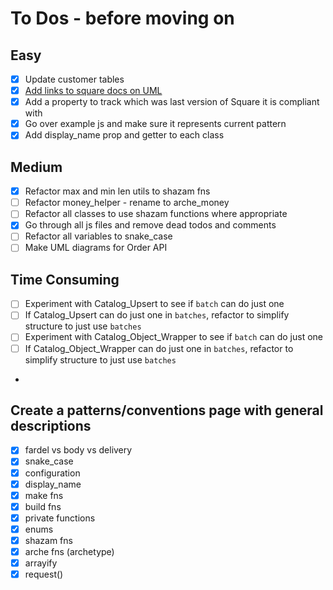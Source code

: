 # To Dos - before moving on

## Easy

- [x] Update customer tables
- [x] [Add links to square docs on UML](https://plantuml.com/link)
- [x] Add a property to track which was last version of Square it is compliant with
- [x] Go over example js and make sure it represents current pattern
- [x] Add display_name prop and getter to each class

## Medium

- [x] Refactor max and min len utils to shazam fns
- [ ] Refactor money_helper - rename to arche_money
- [ ] Refactor all classes to use shazam functions where appropriate
- [x] Go through all js files and remove dead todos and comments
- [ ] Refactor all variables to snake_case
- [ ] Make UML diagrams for Order API

## Time Consuming

- [ ] Experiment with Catalog_Upsert to see if `batch` can do just one
- [ ] If Catalog_Upsert can do just one in `batches`, refactor to simplify structure to just use `batches`
- [ ] Experiment with Catalog_Object_Wrapper to see if `batch` can do just one
- [ ] If Catalog_Object_Wrapper can do just one in `batches`, refactor to simplify structure to just use `batches`
-

## Create a patterns/conventions page with general descriptions

- [x] fardel vs body vs delivery
- [x] snake_case
- [x] configuration
- [x] display_name
- [x] make fns
- [x] build fns
- [x] private functions
- [x] enums
- [x] shazam fns
- [x] arche fns (archetype)
- [x] arrayify
- [x] request()
